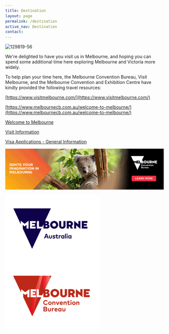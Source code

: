 ```yaml
---
title: Destination
layout: page
permalink: /destination
active_nav: Destination
contact: 
---
```

![129819-56](https://user-images.githubusercontent.com/63034693/223619178-a7789634-6a6b-406b-af9f-0d1296d2d0ce.jpg)



We're delighted to have you visit us in Melbourne, and hoping you can spend some additional time here exploring Melbourne and Victoria more widely.

To help plan your time here, the Melbourne Convention Bureau, Visit Melbourne, and the Melbourne Convention and Exhibition Centre have kindly provided the following travel resources:  

[https://www.visitmelbourne.com/](https://www.visitmelbourne.com/)

[https://www.melbournecb.com.au/welcome-to-melbourne/](https://www.melbournecb.com.au/welcome-to-melbourne/)

[Welcome to Melbourne](https://app.situ360.com/76fe61/2472/12753/public)

[Visit Information](https://mcec.com.au/visit/visit-information#getting-here)

[Visa Applications - General Information](/year/2023/info/registration/travel-visas)

[<img src="assets/supporters/Banner_Billboard_970X250.gif" title="Visit-Melbourne">](https://bit.ly/39aNV57)

[<img align="left" src="assets/supporters/Melbourne-Australia-logo-528w_border.png" width="300px" title="https://www.visitmelbourne.com/">](https://www.visitmelbourne.com/)
[<img align="left" src="assets/supporters/MCB_Logo_Colour_border.png" width="300px" title="https://www.melbournecb.com.au/">](https://www.melbournecb.com.au/)
